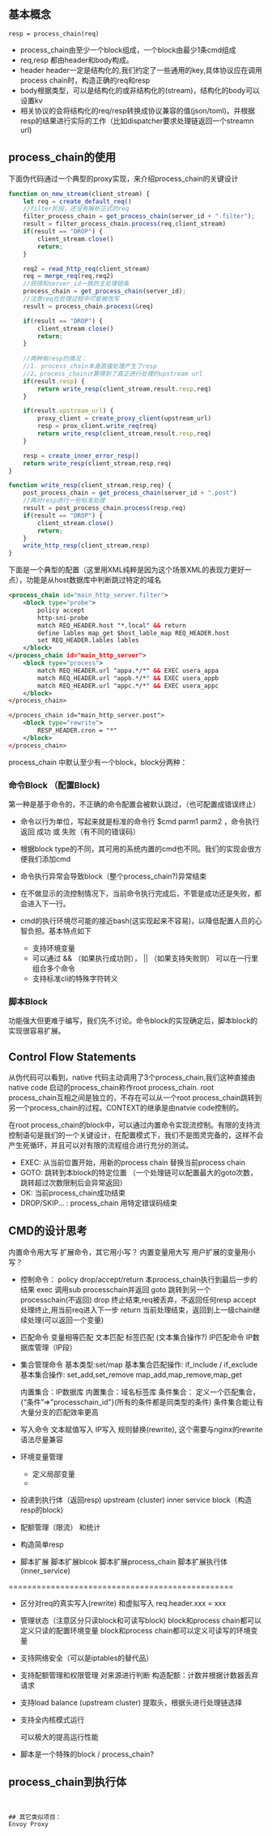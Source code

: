 
## 基本概念
```
resp = process_chain(req)
```
- process_chain由至少一个block组成，一个block由最少1条cmd组成
- req,resp 都由header和body构成。
- header header一定是结构化的,我们约定了一些通用的key,具体协议应在调用process chain时，构造正确的req和resp
- body根据类型，可以是结构化的或非结构化的(stream)，结构化的body可以设置kv
- 相关协议的会将结构化的req/resp转换成协议兼容的值(json/toml)。并根据resp的结果进行实际的工作（比如dispatcher要求处理链返回一个streamn url)


## process_chain的使用

下面伪代码通过一个典型的proxy实现，来介绍process_chain的关键设计
```typescript
function on_new_stream(client_stream) {
    let req = create_default_req()
    //filter阶段，还没有解析正式的req
    filter_process_chain = get_process_chain(server_id + ".filter");
    result = filter_process_chain.process(req,client_stream)
    if(result == "DROP") {
        client_stream.close()
        return;
    }

    req2 = read_http_req(client_stream)
    req = merge_req(req,req2)
    //获得和server_id一致的主处理链条
    process_chain = get_process_chain(server_id);
    //注意req在处理过程中可能被改写
    result = process_chain.process(&req)

    if(result == "DROP") {
        client_stream.close()
        return;
    }
    
    //两种有resp的情况：
    //1. process_chain本身直接处理产生了resp
    //2。process_chain计算得到了真正进行处理的upstream url
    if(result.resp) {
        return write_resp(client_stream,result.resp,req)
    } 

    if(result.upstream_url) {
        proxy_client = create_proxy_client(upstream_url)
        resp = prox_client.write_req(req)
        return write_resp(client_stream,result.resp,req) 
    }

    resp = create_inner_error_resp()
    return write_resp(client_stream,resp,req)
}

function write_resp(client_stream,resp,req) {
    post_process_chain = get_process_chain(server_id + ".post") 
    //再对resp进行一些标准处理
    result = post_process_chain.process(resp,req)
    if(result == "DROP") {
        client_stream.close()
        return;
    }
    write_http_resp(client_stream,resp)
}
```
下面是一个典型的配置（这里用XML纯粹是因为这个场景XML的表现力更好一点），功能是从host数据库中判断跳过特定的域名
```xml
<process_chain id="main_http_server.filter">
    <block type="probe">
        policy accept
        http-sni-probe
        match REQ_HEADER.host "*.local" && return
        define lables map_get $host_lable_map REQ_HEADER.host
        set REQ_HEADER.lables lables
    </block>
</process_chain id="main_http_server">
    <block type="process">
        match REQ_HEADER.url "appa.*/*" && EXEC usera_appa 
        match REQ_HEADER.url "appb.*/*" && EXEC usera_appb 
        match REQ_HEADER.url "appc.*/*" && EXEC usera_appc 
    </block>
</process_chain>

</process_chain id="main_http_server.post">
    <block type="rewrite">
        RESP_HEADER.cron = "*"
    </block>
</process_chain>
```
process_chain 中默认至少有一个block，block分两种：
### 命令Block （配置Block)
第一种是基于命令的，不正确的命令配置会被默认跳过，（也可配置成错误终止）
- 命令以行为单位，写起来就是标准的命令行  $cmd parm1 parm2 ，命令执行返回 成功 或 失败（有不同的错误码）
- 根据block type的不同，其可用的系统内置的cmd也不同。我们的实现会很方便我们添加cmd

- 命令执行异常会导致block（整个process_chain?)异常结束
- 在不做显示的流控制情况下，当前命令执行完成后，不管是成功还是失败，都会进入下一行。
- cmd的执行环境尽可能的接近bash(这实现起来不容易)，以降低配置人员的心智负担。基本特点如下
    - 支持环境变量
    - 可以通过 && （如果执行成功则）， || （如果支持失败则） 可以在一行里组合多个命令
    - 支持标准cli的特殊字符转义

### 脚本Block
功能强大但更难于编写，我们先不讨论。命令block的实现确定后，脚本block的实现很容易扩展。
     
## Control Flow Statements


    

从伪代码可以看到，native 代码主动调用了3个process_chain,我们这种直接由native code 启动的process_chain称作root process_chain. root process_chain互相之间是独立的，不存在可以从一个root process_chain跳转到另一个process_chain的过程。CONTEXT的继承是由natvie code控制的。

在root process_chain的block中，可以通过内置命令实现流控制。有限的支持流控制语句是我们的一个关键设计，在配置模式下，我们不是图灵完备的，这样不会产生死循环，并且可以对有限的流程组合进行充分的测试。
- EXEC: 从当前位置开始，用新的process chain 替换当前process chain
- GOTO: 跳转到本block的特定位置 （一个处理链可以配置最大的goto次数，跳转超过次数限制后会异常返回）
- OK: 当前process_chain成功结束
- DROP/SKIP... : process_chain 用特定错误码结束


## CMD的设计思考

内置命令用大写
扩展命令，其它用小写？
内置变量用大写
用户扩展的变量用小写？

- 控制命令：
    policy drop/accept/return 本process_chain执行到最后一步的结果
    exec 调用sub processchain并返回
    goto 跳转到另一个processchain(不返回)
    drop 终止结束,req被丢弃，不返回任何resp
    accept 处理终止,用当前req进入下一步
    return 当前处理结束，返回到上一级chain继续处理(可以返回一个变量)
    
- 匹配命令
    变量相等匹配
    文本匹配
    标签匹配 (文本集合操作?)
    IP匹配命令
    IP数据库管理（IP段）

- 集合管理命令
    基本类型:set/map
    基本集合匹配操作:
        if_include / if_exclude
    基本集合操作:
        set_add,set_remove 
        map_add,map_remove,map_get

    内置集合：IP数据库
    内置集合：域名标签库
    条件集合： 定义一个匹配集合，{“条件”=>"processchain_id"}(所有的条件都是同类型的条件)
        条件集合能让有大量分支的匹配效率更高

- 写入命令
    文本赋值写入
    IP写入
    规则替换(rewrite), 这个需要与nginx的rewrite语法尽量兼容



- 环境变量管理
    - 定义局部变量
    - 

- 投递到执行体（返回resp)
  upstream (cluster)
  inner service
  block（构造resp的block)

- 配额管理（限流） 和统计
    
- 构造简单resp

- 脚本扩展
    脚本扩展blcok
    脚本扩展process_chain
    脚本扩展执行体(inner_service)


================================================

- 区分对req的真实写入(rewrite) 和虚拟写入 req.header.xxx = xxx

- 管理状态（注意区分只读block和可读写block)
    block和process chain都可以定义只读的配置环境变量
    block和process chain都可以定义可读写的环境变量
    
- 支持网络安全（可以是iptables的替代品）

- 支持配额管理和权限管理
    对来源进行判断
    构造配额：计数并根据计数器丢弃请求

- 支持load balance    (upstream cluster)
    提取头，根据头进行处理链选择

- 支持全内核模式运行

    可以极大的提高运行性能

- 脚本是一个特殊的block / process_chain?

## process_chain到执行体

```


## 其它类似项目：
Envoy Proxy 
